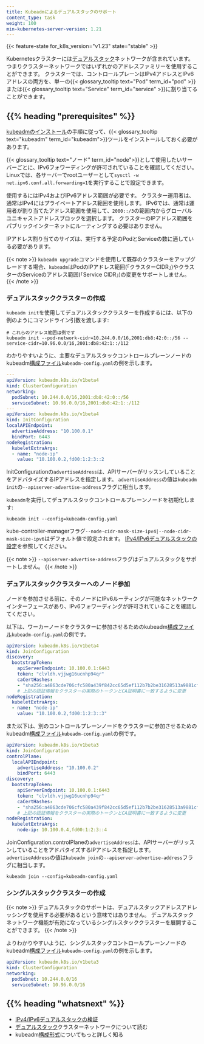 ```yaml
---
title: Kubeadmによるデュアルスタックのサポート
content_type: task
weight: 100
min-kubernetes-server-version: 1.21
---
```


<!-- overview -->

{{< feature-state for_k8s_version="v1.23" state="stable" >}}

Kubernetesクラスターには[デュアルスタック](/ja/docs/concepts/services-networking/dual-stack/)ネットワークが含まれています。つまりクラスターネットワークではいずれかのアドレスファミリーを使用することができます。
クラスターでは、コントロールプレーンはIPv4アドレスとIPv6アドレスの両方を、単一の{{< glossary_tooltip text="Pod" term_id="pod" >}}または{{< glossary_tooltip text="Service" term_id="service" >}}に割り当てることができます。

<!-- body -->

## {{% heading "prerequisites" %}}

[kubeadmのインストール](/ja/docs/setup/production-environment/tools/kubeadm/install-kubeadm/)の手順に従って、{{< glossary_tooltip text="kubeadm" term_id="kubeadm">}}ツールをインストールしておく必要があります。

{{< glossary_tooltip text="ノード" term_id="node">}}として使用したいサーバーごとに、IPv6フォワーディングが許可されていることを確認してください。
Linuxでは、各サーバーでrootユーザーとして`sysctl -w net.ipv6.conf.all.forwarding=1`を実行することで設定できます。

使用するにはIPv4およびIPv6アドレス範囲が必要です。
クラスター運用者は、通常はIPv4にはプライベートアドレス範囲を使用します。
IPv6では、通常は運用者が割り当てたアドレス範囲を使用して、`2000::/3`の範囲内からグローバルユニキャストアドレスブロックを選択します。
クラスターのIPアドレス範囲をパブリックインターネットにルーティングする必要はありません。

IPアドレス割り当てのサイズは、実行する予定のPodとServiceの数に適している必要があります。

{{< note >}}
`kubeadm upgrade`コマンドを使用して既存のクラスターをアップグレードする場合、`kubeadm`はPodのIPアドレス範囲(「クラスターCIDR」)やクラスターのServiceのアドレス範囲(「Service CIDR」)の変更をサポートしません。
{{< /note >}}

### デュアルスタッククラスターの作成

`kubeadm init`を使用してデュアルスタッククラスターを作成するには、以下の例のようにコマンドライン引数を渡します:

```shell
# これらのアドレス範囲は例です
kubeadm init --pod-network-cidr=10.244.0.0/16,2001:db8:42:0::/56 --service-cidr=10.96.0.0/16,2001:db8:42:1::/112
```

わかりやすいように、主要なデュアルスタックコントロールプレーンノードのkubeadm[構成ファイル](/docs/reference/config-api/kubeadm-config.v1beta4/)`kubeadm-config.yaml`の例を示します。

```yaml
---
apiVersion: kubeadm.k8s.io/v1beta4
kind: ClusterConfiguration
networking:
  podSubnet: 10.244.0.0/16,2001:db8:42:0::/56
  serviceSubnet: 10.96.0.0/16,2001:db8:42:1::/112
---
apiVersion: kubeadm.k8s.io/v1beta4
kind: InitConfiguration
localAPIEndpoint:
  advertiseAddress: "10.100.0.1"
  bindPort: 6443
nodeRegistration:
  kubeletExtraArgs:
  - name: "node-ip"
    value: "10.100.0.2,fd00:1:2:3::2
```

InitConfigurationの`advertiseAddress`は、APIサーバーがリッスンしていることをアドバタイズするIPアドレスを指定します。
`advertiseAddress`の値は`kubeadm init`の`--apiserver-advertise-address`フラグに相当します。

`kubeadm`を実行してデュアルスタックコントロールプレーンノードを初期化します:

```shell
kubeadm init --config=kubeadm-config.yaml
```

kube-controller-managerフラグ`--node-cidr-mask-size-ipv4|--node-cidr-mask-size-ipv6`はデフォルト値で設定されます。
[IPv4/IPv6デュアルスタックの設定](/ja/docs/concepts/services-networking/dual-stack#configure-ipv4-ipv6-dual-stack)を参照してください。

{{< note >}}
`--apiserver-advertise-address`フラグはデュアルスタックをサポートしません。
{{< /note >}}

### デュアルスタッククラスターへのノード参加

ノードを参加させる前に、そのノードにIPv6ルーティングが可能なネットワークインターフェースがあり、IPv6フォワーディングが許可されていることを確認してください。

以下は、ワーカーノードをクラスターに参加させるためのkubeadm[構成ファイル](/docs/reference/config-api/kubeadm-config.v1beta4/)`kubeadm-config.yaml`の例です。

```yaml
apiVersion: kubeadm.k8s.io/v1beta4
kind: JoinConfiguration
discovery:
  bootstrapToken:
    apiServerEndpoint: 10.100.0.1:6443
    token: "clvldh.vjjwg16ucnhp94qr"
    caCertHashes:
    - "sha256:a4863cde706cfc580a439f842cc65d5ef112b7b2be31628513a9881cf0d9fe0e"
    # 上記の認証情報をクラスターの実際のトークンとCA証明書に一致するように変更
nodeRegistration:
  kubeletExtraArgs:
  - name: "node-ip"
    value: "10.100.0.2,fd00:1:2:3::3"
```

また以下は、別のコントロールプレーンノードをクラスターに参加させるためのkubeadm[構成ファイル](/docs/reference/config-api/kubeadm-config.v1beta4/)`kubeadm-config.yaml`の例です。


```yaml
apiVersion: kubeadm.k8s.io/v1beta3
kind: JoinConfiguration
controlPlane:
  localAPIEndpoint:
    advertiseAddress: "10.100.0.2"
    bindPort: 6443
discovery:
  bootstrapToken:
    apiServerEndpoint: 10.100.0.1:6443
    token: "clvldh.vjjwg16ucnhp94qr"
    caCertHashes:
    - "sha256:a4863cde706cfc580a439f842cc65d5ef112b7b2be31628513a9881cf0d9fe0e"
    # 上記の認証情報をクラスターの実際のトークンとCA証明書に一致するように変更
nodeRegistration:
  kubeletExtraArgs:
    node-ip: 10.100.0.4,fd00:1:2:3::4

```

JoinConfiguration.controlPlaneの`advertiseAddress`は、APIサーバーがリッスンしていることをアドバタイズするIPアドレスを指定します。
`advertiseAddress`の値は`kubeadm join`の`--apiserver-advertise-address`フラグに相当します。

```shell
kubeadm join --config=kubeadm-config.yaml
```

### シングルスタッククラスターの作成

{{< note >}}
デュアルスタックのサポートは、デュアルスタックアドレスアドレッシングを使用する必要があるという意味ではありません。
デュアルスタックネットワーク機能が有効になっているシングルスタッククラスターを展開することができます。
{{< /note >}}

よりわかりやすいように、シングルスタックコントロールプレーンノードのkubeadm[構成ファイル](/ja/docs/reference/config-api/kubeadm-config.v1beta3/)`kubeadm-config.yaml`の例を示します。


```yaml
apiVersion: kubeadm.k8s.io/v1beta3
kind: ClusterConfiguration
networking:
  podSubnet: 10.244.0.0/16
  serviceSubnet: 10.96.0.0/16
```

## {{% heading "whatsnext" %}}

* [IPv4/IPv6デュアルスタックの検証](/ja/docs/tasks/network/validate-dual-stack)
* [デュアルスタック](/ja/docs/concepts/services-networking/dual-stack/)クラスターネットワークについて読む
* kubeadm[構成形式](/ja/docs/reference/config-api/kubeadm-config.v1beta3/)についてもっと詳しく知る
